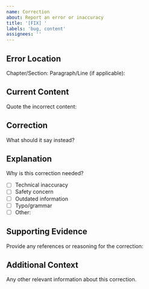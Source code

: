 ```yaml
---
name: Correction
about: Report an error or inaccuracy
title: '[FIX] '
labels: 'bug, content'
assignees: ''
---
```


## Error Location

Chapter/Section: 
Paragraph/Line (if applicable): 

## Current Content

Quote the incorrect content:

> 

## Correction

What should it say instead?

## Explanation

Why is this correction needed?
- [ ] Technical inaccuracy
- [ ] Safety concern
- [ ] Outdated information
- [ ] Typo/grammar
- [ ] Other: 

## Supporting Evidence

Provide any references or reasoning for the correction:

## Additional Context

Any other relevant information about this correction.